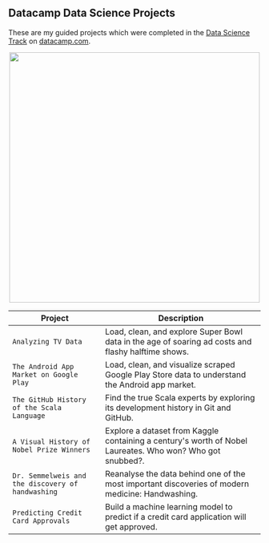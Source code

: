 ## Datacamp Data Science Projects
These are my guided projects which were completed in the [Data Science Track](https://www.datacamp.com/tracks/data-scientist-with-python) on [datacamp.com](https://www.datacamp.com).
<p align="center"> 
<img src="https://www.datacamp.com/datacamp.png?v=20102020" width="500">
</p>

| Project | Description |
| ------- | ----------- |
| `Analyzing TV Data` | Load, clean, and explore Super Bowl data in the age of soaring ad costs and flashy halftime shows. |
| `The Android App Market on Google Play` | Load, clean, and visualize scraped Google Play Store data to understand the Android app market. |
| `The GitHub History of the Scala Language` | Find the true Scala experts by exploring its development history in Git and GitHub. |
| `A Visual History of Nobel Prize Winners` | Explore a dataset from Kaggle containing a century's worth of Nobel Laureates. Who won? Who got snubbed?. |
| `Dr. Semmelweis and the discovery of handwashing` | Reanalyse the data behind one of the most important discoveries of modern medicine: Handwashing.|
| `Predicting Credit Card Approvals` | Build a machine learning model to predict if a credit card application will get approved.|
